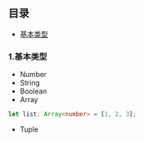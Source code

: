 ## 目录
- [基本类型](#1.基本类型)


### 1.基本类型

- Number
- String
- Boolean
- Array
```ts
let list: Array<number> = [1, 2, 3];
```
- Tuple
